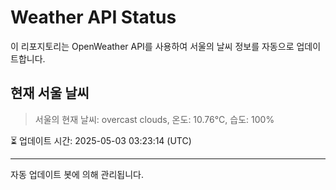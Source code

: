 
# Weather API Status

이 리포지토리는 OpenWeather API를 사용하여 서울의 날씨 정보를 자동으로 업데이트합니다.

## 현재 서울 날씨
> 서울의 현재 날씨: overcast clouds, 온도: 10.76°C, 습도: 100%

⏳ 업데이트 시간: 2025-05-03 03:23:14 (UTC)

---
자동 업데이트 봇에 의해 관리됩니다.
